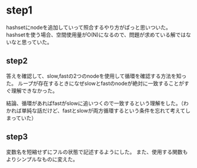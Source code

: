 # step1

hashsetにnodeを追加していって照合するやり方がぱっと思いついた。
hashsetを使う場合、空間使用量がO(N)になるので、問題が求めている解ではないなと思っていた。

## step2

答えを確認して、slow,fastの2つのnodeを使用して循環を確認する方法を知った。
ループが存在するときになぜslowとfastのnodeが絶対に一致することがすぐ理解できなかった。

結論、循環があればfastがslowに追いつくので一致するという理解をした。（わかれば単純な話だけど、fastとslowが両方循環するという条件を忘れて考えてしまっていた）

## step3

変数名を短縮せずにフルの状態で記述するようにした。
また、使用する関数もよりシンプルなものに変えた。
